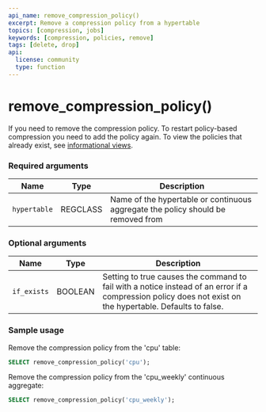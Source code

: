 ```yaml
---
api_name: remove_compression_policy()
excerpt: Remove a compression policy from a hypertable
topics: [compression, jobs]
keywords: [compression, policies, remove]
tags: [delete, drop]
api:
  license: community
  type: function
---
```


# remove_compression_policy() <Tag type="community" content="community" />

If you need to remove the compression policy. To restart policy-based
compression you need to add the policy again. To view the policies that
already exist, see [informational views][informational-views].

### Required arguments

|Name|Type|Description|
|-|-|-|
|`hypertable`|REGCLASS|Name of the hypertable or continuous aggregate the policy should be removed from|

### Optional arguments

|Name|Type|Description|
|---|---|---|
| `if_exists` | BOOLEAN | Setting to true causes the command to fail with a notice instead of an error if a compression policy does not exist on the hypertable. Defaults to false.|

### Sample usage

Remove the compression policy from the 'cpu' table:

``` sql
SELECT remove_compression_policy('cpu');
```

Remove the compression policy from the 'cpu_weekly' continuous aggregate:

``` sql
SELECT remove_compression_policy('cpu_weekly');
```

[informational-views]: /api/:currentVersion:/informational-views/jobs/
